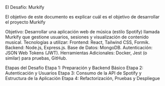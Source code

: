 El Desafío: Murkify


El objetivo de este documento es explicar cuál es el objetivo de desarrollar el proyecto Murkify

Objetivo: Desarrollar una aplicación web de música (estilo Spotify) llamada Murkify que gestione usuarios, sesiones y visualización de contenido musical.
Tecnologías a utilizar:
Frontend: React, Tailwind CSS, Formik.
Backend: Node.js, Express.js.
Base de Datos: MongoDB.
Autenticación: JSON Web Tokens (JWT).
Herramientas Adicionales: Docker, Jest (o similar) para pruebas, GitHub.

Etapas del Desafío
Etapa 1: Preparación y Backend Básico
Etapa 2: Autenticación y Usuarios
Etapa 3: Consumo de la API de Spotify y Estructura de la Aplicación
Etapa 4: Refactorización, Pruebas y Despliegue

